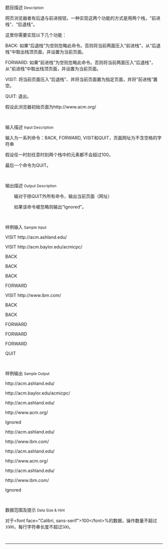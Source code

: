 <div class="panel panel-default">
<div class="area-title">
<span>
题目描述
<small>Description</small>
</span></div>
<div class="panel-body">

<p><span style="">网页浏览器者有后退与前进按钮，一种实现这两个功能的方式是用两个栈，</span>“<span style="">前进栈</span>”<span style="">、</span>“<span style="">后退栈</span>”<span style="">。</span></p><p><span style="">这里你需要实现以下几个功能：</span></p><p style="">BACK: <span style="">如果</span>“<span style="">后退栈</span>”<span style="">为空则忽略此命令。否则将当前两面压入</span>“<span style="">前进栈</span>”<span style="">，从</span>“<span style="">后退栈</span>”<span style="">中取出栈顶页面，并设置为当前页面。</span></p><p style="">FORWARD: <span style="">如果</span>“<span style="">前进栈</span>”<span style="">为空则忽略此命令。否则将当前两面压入</span>“<span style="">后退栈</span>”<span style="">，从</span>“<span style="">前进栈</span>”<span style="">中取出栈顶页面，并设置为当前页面。</span></p><p style="">VISIT: <span style="">将当前页面压入</span>“<span style="">后退栈</span>”<span style="">、并将当前页面置为指定页面，并将</span>“<span style="">前进栈</span>”<span style="">置空。</span></p><p style="">QUIT: <span style="">退出。</span></p><p><span style="">假设此浏览器初始页面为</span>http://www.acm.org/</p><p><br></p>

</div>
</div>

<div class="panel panel-default">
<div class="area-title">
<span>
输入描述
<small>Input Description</small>
</span></div>
<div class="panel-body">
<p style=""><span style="">输入为一系列命令：</span>BACK, FORWARD, VISIT<span style="">和</span>QUIT<span style="">，页面网址为不含空格的字符串</span></p><p style=""><span style="">假设任一时刻任意时刻两个栈中的元素都不会超过</span>100<span style="">。</span></p><p style=""><span style="">最后一个命令为</span>QUIT<span style="">。</span></p><p><br></p>

</div>
</div>
<div  class="panel panel-default">
<div class="area-title">
<span>
输出描述
<small>Output Description</small>
</span></div>
<div class="panel-body">

<p style="text-indent:28px"><span style="font-family:宋体">输对于除</span>QUIT<span style="font-family:宋体">外所有命令，输出当前页面（网址）</span></p><p style="text-indent:28px"><span style="font-family:宋体">如果该命令被忽略则输出</span>“Ignored”<span style="font-family:宋体">。</span></p><p><br/></p>

</div>
</div>


<div class="panel panel-default">
<div class="area-title">
<span>
样例输入
<small>Sample Input</small>
</span></div>
<div class="panel-body">
<p>VISIT http://acm.ashland.edu/</p><p>VISIT http://acm.baylor.edu/acmicpc/</p><p>BACK</p><p>BACK</p><p>BACK</p><p>FORWARD</p><p>VISIT http://www.ibm.com/</p><p>BACK</p><p>BACK</p><p>FORWARD</p><p>FORWARD</p><p>FORWARD</p><p>QUIT</p><p><br></p>

</div>
</div>

<div class="panel panel-default">
<div class="area-title">
<span>
样例输出
<small>Sample Output</small>
</span></div>
<div class="panel-body">
<p>http://acm.ashland.edu/</p><p>http://acm.baylor.edu/acmicpc/</p><p>http://acm.ashland.edu/</p><p>http://www.acm.org/</p><p>Ignored</p><p>http://acm.ashland.edu/</p><p>http://www.ibm.com/</p><p>http://acm.ashland.edu/</p><p>http://www.acm.org/</p><p>http://acm.ashland.edu/</p><p>http://www.ibm.com/</p><p>Ignored</p><p><br></p>

</div>
</div>

<div class="panel panel-default">
<div class="area-title">
<span>
数据范围及提示
<small>Data Size & Hint</small>
</span></div>
<div class="panel-body">
<p></p><p><span style="">对于</span>&lt;font face="Calibri, sans-serif"&gt;<span style="">100</span>&lt;/font&gt;%<span style="">的数据，操作数量不超过</span><span style="font-family: 'Calibri','sans-serif';">1000</span><span style="">，每行字符串长度不超过</span><span style="font-family: 'Calibri','sans-serif';">500</span><span style="">。</span></p><p><span style="font-family: Calibri, sans-serif;">              </span></p><hr><p><span style="font-family: Calibri, sans-serif;"></span><br></p>
</div>
</div>
